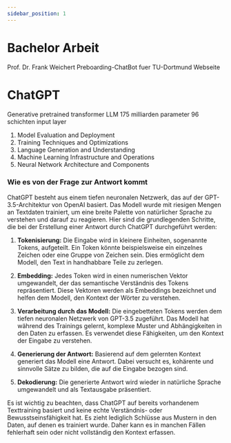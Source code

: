 ```yaml
---
sidebar_position: 1
---
```


# Bachelor Arbeit

Prof. Dr. Frank Weichert
Preboarding-ChatBot fuer TU-Dortmund Webseite

# ChatGPT

Generative pretrained transformer
LLM
175 milliarden parameter
96 schichten input layer

1. Model Evaluation and Deployment
2. Training Techniques and Optimizations
3. Language Generation and Understanding
4. Machine Learning Infrastructure and Operations
5. Neural Network Architecture and Components

### Wie es von der Frage zur Antwort kommt

ChatGPT besteht aus einem tiefen neuronalen Netzwerk, das auf der GPT-3.5-Architektur von OpenAI basiert. Das Modell wurde mit riesigen Mengen an Textdaten trainiert, um eine breite Palette von natürlicher Sprache zu verstehen und darauf zu reagieren. Hier sind die grundlegenden Schritte, die bei der Erstellung einer Antwort durch ChatGPT durchgeführt werden:

1. **Tokenisierung:** Die Eingabe wird in kleinere Einheiten, sogenannte Tokens, aufgeteilt. Ein Token könnte beispielsweise ein einzelnes Zeichen oder eine Gruppe von Zeichen sein. Dies ermöglicht dem Modell, den Text in handhabbare Teile zu zerlegen.

2. **Embedding:** Jedes Token wird in einen numerischen Vektor umgewandelt, der das semantische Verständnis des Tokens repräsentiert. Diese Vektoren werden als Embeddings bezeichnet und helfen dem Modell, den Kontext der Wörter zu verstehen.

3. **Verarbeitung durch das Modell:** Die eingebetteten Tokens werden dem tiefen neuronalen Netzwerk von GPT-3.5 zugeführt. Das Modell hat während des Trainings gelernt, komplexe Muster und Abhängigkeiten in den Daten zu erfassen. Es verwendet diese Fähigkeiten, um den Kontext der Eingabe zu verstehen.

4. **Generierung der Antwort:** Basierend auf dem gelernten Kontext generiert das Modell eine Antwort. Dabei versucht es, kohärente und sinnvolle Sätze zu bilden, die auf die Eingabe bezogen sind.

5. **Dekodierung:** Die generierte Antwort wird wieder in natürliche Sprache umgewandelt und als Textausgabe präsentiert.

Es ist wichtig zu beachten, dass ChatGPT auf bereits vorhandenem Texttraining basiert und keine echte Verständnis- oder Bewusstseinsfähigkeit hat. Es zieht lediglich Schlüsse aus Mustern in den Daten, auf denen es trainiert wurde. Daher kann es in manchen Fällen fehlerhaft sein oder nicht vollständig den Kontext erfassen.

